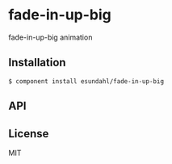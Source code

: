 
# fade-in-up-big

  fade-in-up-big animation

## Installation

    $ component install esundahl/fade-in-up-big

## API

   

## License

  MIT
